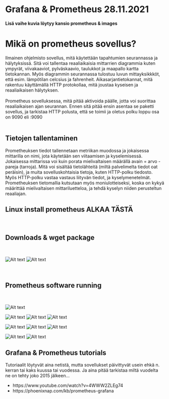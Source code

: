 <h1>Grafana & Prometheus 28.11.2021</h1>
<b> Lisä vaihe kuvia löytyy kansio prometheus & images </b>

<h1> Mikä on prometheus sovellus? </h1>
Ilmainen ohjelmisto sovellus, mitä käytettään tapahtumien seurannassa ja hälytyksissä. Sitä voi tallentaa reaaliaikaisia mittarrien diagrammia kuten ympyrät, viivakaaviot, pylväskaavio, taulukkot ja maapallo kartta tietokannan. Myös diagrammin seurannassa tulostuu luvun mittayksikkköt, että esim. lämpötilan celcsius ja fahrenheit. Aikasarjantietokannat, mitä rakentuu käyttämällä HTTP protokollaa, mitä joustaa kyseisen ja reaaliaikaisen hälytyksen. <br>

<br>
Prometheus sovelluksessa, mitä pitää aktivoida päälle, jotta voi suorittaa reaaliaikaisen ajan seurannan. Ennen sitä pitää ensin asentaa se paketti sovellus, ja tarkistaa HTTP polusta, että se toimii ja oletus polku loppu osa on 9090 eli <oma_IP>:9090 <br>

<br>
<h2>Tietojen tallentaminen </h2>
Prometheuksen tiedot tallennetaan metriikan muodossa ja jokaisessa mittarilla on nimi, jota käytetään sen viitaamisen ja kyselemisessä. Jokaisessa mittarissa voi kuin porata mielivaltaisen määrällä avain = arvo - pareja (tarroja). Mitä voi sisältää tietolähteitä (miltä palvelimelta tiedot oat peräisin), ja muita sovelluskohtaisia tietoja, kuten HTTP-polku tiedosto. Myös HTTP-polku vastaa vastaus liityvän tiedot, ja kyselymenetelmät. Prometheuksen tietomallia kutsutaan myös moniulotteiseksi, koska on kykyä määrittää mielivaltaisen mittariluetteloa, ja tehdä kyselyn niiden perusteltun reaaliajan.
<br>

<h2> Linux install prometheus ALKAA TÄSTÄ </h2>
<br>
<h2>Downloads & wget package </h2><br>

![Alt text](images/Sieppaa1-prometheusDownload.PNG?raw=true "None")
![Alt text](images/Sieppaa2-install&purkaus.PNG?raw=true "None")

<br>
<h2>Prometheus software running </h2> <br>

![Alt text](images/Sieppaa3-aktivoiPrometheus.PNG?raw=true "None")

![Alt text](images/Sieppaa4-PrometheusPolku.PNG?raw=true "None")
![Alt text](images/Sieppaa5-TargetPolku.PNG?raw=true "None")
![Alt text](images/Sieppaa6-metricSivu.PNG?raw=true "None")

![Alt text](images/Sieppaa7-valitaanJokuLuku.PNG?raw=true "None")
![Alt text](images/Sieppaa8-pieniKuvaus.PNG?raw=true "None")
![Alt text](images/Sieppaa9-haekohde.PNG?raw=true "None")

![Alt text](images/Sieppaa10-haekohde.PNG?raw=true "None")
![Alt text](images/Sieppaa11-haeKohdeGrafiikka.PNG?raw=true "None")


<h2> Grafana & Prometheus tutorials </h2>
Tutoriaalit löytyvät aina netistä, mutta sovellukset päivittyvät usein ehkä n. kerran tai kaks kuussa tai vuodessa. Ja aina pitää tarkistaa miltä vuodelta ne on tehty joko 2015 jälkeen...
<ul>
  <li>https://www.youtube.com/watch?v=4WWW2ZLEg74</li>
  <li>https://phoenixnap.com/kb/prometheus-grafana</li>  
</ul>
